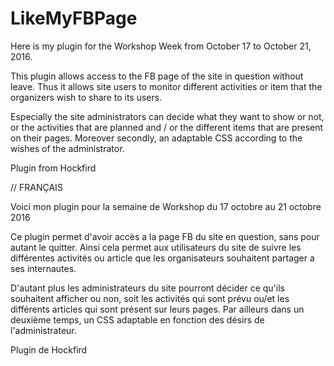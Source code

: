 # LikeMyFBPage
Here is my plugin for the Workshop Week from October 17 to October 21, 2016.

This plugin allows access to the FB page of the site in question without leave.
Thus it allows site users to monitor different activities or item that the organizers wish to share to its users.

Especially the site administrators can decide what they want to show or not, or the activities that are planned and / or the different items that are present on their pages.
Moreover secondly, an adaptable CSS according to the wishes of the administrator.


Plugin from Hockfird










// FRANÇAIS

Voici mon plugin pour la semaine de Workshop du 17 octobre au 21 octobre 2016

Ce plugin permet d'avoir accès a la page FB du site en question, sans pour autant le quitter. 
Ainsi cela permet aux utilisateurs du site de suivre les différentes activités ou article que les organisateurs souhaitent partager a ses internautes. 

D'autant plus les administrateurs du site pourront décider ce qu'ils souhaitent afficher ou non, soit les activités qui sont prévu ou/et les différents articles qui sont présent sur leurs pages. 
Par ailleurs dans un deuxième temps, un CSS adaptable en fonction des désirs de l'administrateur. 

Plugin de Hockfird
